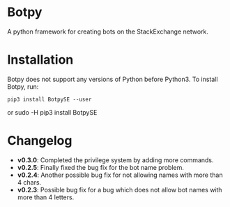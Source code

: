 # Botpy

A python framework for creating bots on the StackExchange network. 

# Installation

Botpy does not support any versions of Python before Python3. To install Botpy, run:

    pip3 install BotpySE --user

or
    sudo -H pip3 install BotpySE

# Changelog

 - **v0.3.0**: Completed the privilege system by adding more commands.
 - **v0.2.5**: Finally fixed the bug fix for the bot name problem.
 - **v0.2.4**: Another possible bug fix for not allowing names with more than 4 chars.
 - **v0.2.3**: Possible bug fix for a bug which does not allow bot names with more than 4 letters.
